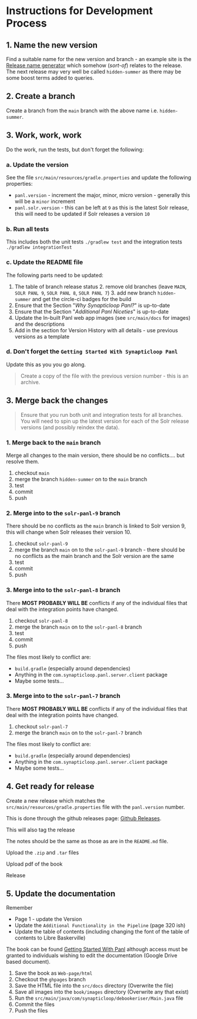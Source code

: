 # Instructions for Development Process

## 1. Name the new version 

Find a suitable name for the new version and branch - an example site is the [Release name generator](https://codesandbox.io/p/sandbox/release-name-generator-5ow5w?file=%2Fsrc%2Findex.js) 
which somehow (_sort-of_) relates to the release.  The next release may very well be called `hidden-summer` as there may 
be some boost terms added to queries.

## 2. Create a branch 

Create a branch from the `main` branch with the above name i.e. `hidden-summer`.

## 3. Work, work, work

Do the work, run the tests, but don't forget the following:

### a. Update the version

See the file `src/main/resources/gradle.properties` and update the following properties:

 - `panl.version` - increment the major, minor, micro version - generally this will be a `minor` increment
 - `panl.solr.version` - this can be left at `9` as this is the latest Solr release, this will need to be updated if Solr releases a version `10`

### b. Run all tests

This includes both the unit tests `./gradlew test` and the integration tests `./gradlew integrationTest`

### c. Update the README file

The following parts need to be updated:

1. The table of branch release status
   2. remove old branches (leave `MAIN`, `SOLR PANL 9`, `SOLR PANL 8`, `SOLR PANL 7`)
   3. add new branch `hidden-summer` and get the circle-ci badges for the build
2. Ensure that the Section "_Why Synapticloop Panl?_" is up-to-date 
2. Ensure that the Section "_Additional Panl Niceties_" is up-to-date 
3. Update the In-built Panl web app images (see `src/main/docs` for images) and the descriptions 
4. Add in the section for Version History with all details - use previous versions as a template

### d. Don't forget the `Getting Started With Synapticloop Panl` 

Update this as you you go along.

> Create a copy of the file with the previous version number - this is an archive.

## 3. Merge back the changes

> Ensure that you run both unit and integration tests for all branches.  You will need to spin up the latest version for 
> each of the Solr release versions (and possibly reindex the data).

### 1. Merge back to the `main` branch

Merge all changes to the main version, there should be no conflicts....  but resolve them.

1. checkout `main`
2. merge the branch `hidden-summer` on to the `main` branch
1. test
1. commit
1. push


### 2. Merge into to the `solr-panl-9` branch

There should be no conflicts as the `main` branch is linked to Solr version 9, this will change when Solr releases their 
version 10.

1. checkout `solr-panl-9`
1. merge the branch `main` on to the `solr-panl-9` branch - there should be no conflicts as the main branch and the Solr version are the same
1. test
1. commit
1. push


### 3. Merge into to the `solr-panl-8` branch

There **MOST PROBABLY WILL BE** conflicts if any of the individual files that deal with the integration points have 
changed.

1. checkout `solr-panl-8`
1. merge the branch `main` on to the `solr-panl-8` branch
1. test
1. commit
1. push

The files most likely to conflict are:

 - `build.gradle` (especially around dependencies)
 - Anything in the `com.synapticloop.panl.server.client` package
 - Maybe some tests...

### 3. Merge into to the `solr-panl-7` branch

There **MOST PROBABLY WILL BE** conflicts if any of the individual files that deal with the integration points have
changed.

1. checkout `solr-panl-7`
1. merge the branch `main` on to the `solr-panl-7` branch

The files most likely to conflict are:

- `build.gradle` (especially around dependencies)
- Anything in the `com.synapticloop.panl.server.client` package
- Maybe some tests...

## 4. Get ready for release

Create a new release which matches the `src/main/resources/gradle.properties` file with the `panl.version` number.

This is done through the github releases page: [Github Releases](https://github.com/synapticloop/panl/releases).

This will also tag the release

The notes should be the same as those as are in the `README.md` file.

Upload the `.zip` and `.tar` files 

Upload pdf of the book 

Release

## 5. Update the documentation

Remember

 - Page 1 - update the Version
 - Update the `Additional Functionality in the Pipeline` (page 320 ish)
 - Update the table of contents (including changing the font of the table of contents to Libre Baskerville)

The book can be found [Getting Started With Panl](https://docs.google.com/document/d/1r2LVM0KGUI7NWdMVm4TE0e7SOS2qF2Mk6TptLoL1BcU/edit?tab=t.0) 
although access must be granted to individuals wishing to edit the documentation (Google Drive based document).


1. Save the book as `Web-page/html`
2. Checkout the `ghpages` branch
3. Save the HTML file into the `src/docs` directory (Overwrite the file)
4. Save all images into the `book/images` directory (Overwrite any that exist)
5. Run the `src/main/java/com/synapticloop/debookeriser/Main.java` file
6. Commit the files
7. Push the files